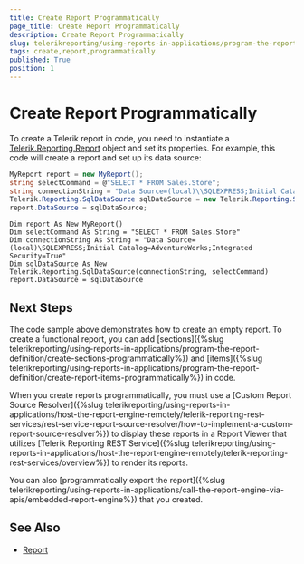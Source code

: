 ```yaml
---
title: Create Report Programmatically
page_title: Create Report Programmatically 
description: Create Report Programmatically
slug: telerikreporting/using-reports-in-applications/program-the-report-definition/create-report-programmatically
tags: create,report,programmatically
published: True
position: 1
---
```


# Create Report Programmatically

To create a Telerik report in code, you need to instantiate a [Telerik.Reporting.Report](/reporting/api/Telerik.Reporting.Report) object and set its properties. For example, this code will create a report and set up its data source:
    
````C#
MyReport report = new MyReport();
string selectCommand = @"SELECT * FROM Sales.Store";
string connectionString = "Data Source=(local)\\SQLEXPRESS;Initial Catalog=AdventureWorks;Integrated Security=True";
Telerik.Reporting.SqlDataSource sqlDataSource = new Telerik.Reporting.SqlDataSource(connectionString, selectCommand);
report.DataSource = sqlDataSource;
````
````VB.NET
Dim report As New MyReport()
Dim selectCommand As String = "SELECT * FROM Sales.Store"
Dim connectionString As String = "Data Source=(local)\SQLEXPRESS;Initial Catalog=AdventureWorks;Integrated Security=True"
Dim sqlDataSource As New Telerik.Reporting.SqlDataSource(connectionString, selectCommand)
report.DataSource = sqlDataSource
````

## Next Steps

The code sample above demonstrates how to create an empty report. To create a functional report, you can add [sections]({%slug telerikreporting/using-reports-in-applications/program-the-report-definition/create-sections-programmatically%}) and [items]({%slug telerikreporting/using-reports-in-applications/program-the-report-definition/create-report-items-programmatically%}) in code. 

When you create reports programmatically, you must use a [Custom Report Source Resolver]({%slug telerikreporting/using-reports-in-applications/host-the-report-engine-remotely/telerik-reporting-rest-services/rest-service-report-source-resolver/how-to-implement-a-custom-report-source-resolver%}) to display these reports in a Report Viewer that utilizes [Telerik Reporting REST Service]({%slug telerikreporting/using-reports-in-applications/host-the-report-engine-remotely/telerik-reporting-rest-services/overview%}) to render its reports. 

You can also [programmatically export the report]({%slug telerikreporting/using-reports-in-applications/call-the-report-engine-via-apis/embedded-report-engine%}) that you created. 

## See Also
 
* [Report](/reporting/api/Telerik.Reporting.Report)
